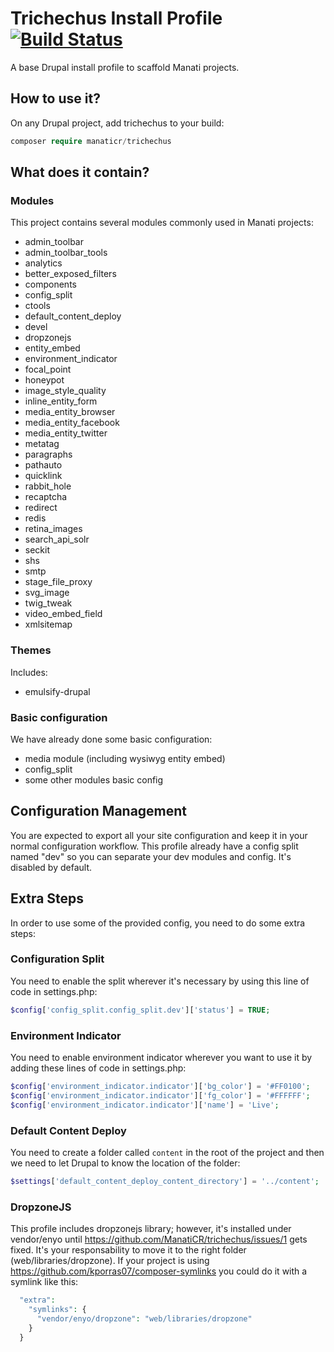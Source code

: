 # Trichechus Install Profile [![Build Status](https://travis-ci.org/ManatiCR/trichechus.svg?branch=8.x-1.x)](https://travis-ci.org/ManatiCR/trichechus)

A base Drupal install profile to scaffold Manati projects.

## How to use it?

On any Drupal project, add trichechus to your build:

```php
composer require manaticr/trichechus
```

## What does it contain?

### Modules

This project contains several modules commonly used in Manati projects:

- admin_toolbar
- admin_toolbar_tools
- analytics
- better_exposed_filters
- components
- config_split
- ctools
- default_content_deploy
- devel
- dropzonejs
- entity_embed
- environment_indicator
- focal_point
- honeypot
- image_style_quality
- inline_entity_form
- media_entity_browser
- media_entity_facebook
- media_entity_twitter
- metatag
- paragraphs
- pathauto
- quicklink
- rabbit_hole
- recaptcha
- redirect
- redis
- retina_images
- search_api_solr
- seckit
- shs
- smtp
- stage_file_proxy
- svg_image
- twig_tweak
- video_embed_field
- xmlsitemap

### Themes

Includes:

- emulsify-drupal

### Basic configuration

We have already done some basic configuration:

- media module (including wysiwyg entity embed)
- config_split
- some other modules basic config

## Configuration Management

You are expected to export all your site configuration and keep it in your normal configuration workflow.
This profile already have a config split named "dev" so you can separate your dev modules and config. It's disabled by default.

## Extra Steps

In order to use some of the provided config, you need to do some extra steps:

### Configuration Split

You need to enable the split wherever it's necessary by using this line of code in settings.php:

```php
$config['config_split.config_split.dev']['status'] = TRUE;
```

### Environment Indicator

You need to enable environment indicator wherever you want to use it by adding these lines of code in settings.php:

```php
$config['environment_indicator.indicator']['bg_color'] = '#FF0100';
$config['environment_indicator.indicator']['fg_color'] = '#FFFFFF';
$config['environment_indicator.indicator']['name'] = 'Live';
```

### Default Content Deploy

You need to create a folder called `content` in the root of the project and then we need to let Drupal to know the location of the folder:

```php
$settings['default_content_deploy_content_directory'] = '../content';
```

### DropzoneJS

This profile includes dropzonejs library; however, it's installed under vendor/enyo until https://github.com/ManatiCR/trichechus/issues/1 gets fixed. It's your responsability to move it to the right folder (web/libraries/dropzone). If your project is using https://github.com/kporras07/composer-symlinks you could do it with a symlink like this:

```php
  "extra":
    "symlinks": {
      "vendor/enyo/dropzone": "web/libraries/dropzone"
    }
  }
```
